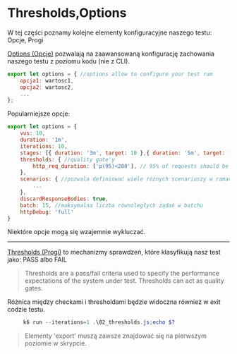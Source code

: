 # Thresholds,Options

W tej części poznamy kolejne elementy konfiguracyjne naszego testu: Opcje, Progi



[Options (Opcje)](https://k6.io/docs/using-k6/options/) pozwalają na zaawansowaną konfigurację zachowania naszego testu z poziomu kodu (nie z CLI).

```javascript
export let options = { //options allow to configure your test rum
    opcja1: wartosc1,
    opcja2: wartosc2,
    ...
};
```

Popularniejsze opcje:
```javascript
export let options = {
    vus: 10,
    duration: '1m',
    iterations: 10,
    stages: [{ duration: '3m', target: 10 },{ duration: '5m', target: 10 }], //stage służą do sterowania obciążeniem
    thresholds: { //quality gate'y
        http_req_duration: ['p(95)<200'], // 95% of requests should be below 200ms
    },
    scenarios: { //pozwala definiować wiele różnych scenariuszy w ramach jednego testu
        ...
    },
    discardResponseBodies: true,
    batch: 15, //maksymalna liczba równoległych żądań w batchu
    httpDebug: 'full'
}
```
Niektóre opcje mogą się wzajemnie wykluczać.

***
[Thresholds (Progi)](https://k6.io/docs/using-k6/thresholds/) to mechanizmy sprawdzeń, które klasyfikują nasz test jako: PASS albo FAIL

>Thresholds are a pass/fail criteria used to specify the performance expectations of the system under test.
Thresholds can act as quality gates.

Różnica między checkami i thresholdami będzie widoczna również w exit codzie testu.

```powershell
     k6 run --iterations=1 .\02_thresholds.js;echo $?
```

> Elementy 'export' muszą zawsze znajdować się na pierwszym poziomie w skrypcie. 